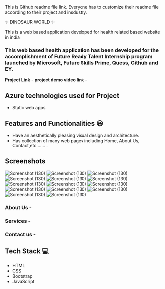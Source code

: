 This is Github readme file link. Everyone has to customize their readme file according to their project and insdustry.

  ✨ DINOSAUR WORLD ✨

This is a web based application developed for health related based website in india

### This web based health application has been developed for the accomplishment of Future Ready Talent Internship program launched by Microsoft, Future Skills Prime, Quess, Github and EY.


**Project Link** -
**project demo video link** - 

## Azure technologies used for Project

- Static web apps

## Features and Functionalities 😃

- Have an aesthetically pleasing visual design and architecture.
- Has collection of many web pages including Home, About Us, Contact,etc....... .

## Screenshots

![Screenshot (130)](https://user-images.githubusercontent.com/112065495/204810412-fddc72d4-7ae1-4673-99ab-b1e157eb7ee7.png)
![Screenshot (130)](https://user-images.githubusercontent.com/112065495/204810415-7a7a775e-5bf1-4e2f-a435-72ac503d97f8.png)
![Screenshot (130)](https://user-images.githubusercontent.com/112065495/204810404-f63beb93-2db3-4bda-8f28-956709338b5f.png)
![Screenshot (130)](https://user-images.githubusercontent.com/112065495/204810411-91cb05dc-e96e-4307-bc27-97f6d00616e0.png)
![Screenshot (130)](https://user-images.githubusercontent.com/112065495/204810408-391f1aac-0432-4b43-8060-382b78e788bf.png)
![Screenshot (130)](https://user-images.githubusercontent.com/112065495/204810472-83f0c4fd-46d3-4a74-ad06-7cc7f4ada950.png)
![Screenshot (130)](https://user-images.githubusercontent.com/112065495/204810567-4c7e9ab3-c3e7-4a85-b1ba-b3b2682d6d67.png)
![Screenshot (130)](https://user-images.githubusercontent.com/112065495/204810468-feb475b5-5d50-4558-a962-80a8acf231d2.png)
![Screenshot (130)](https://user-images.githubusercontent.com/112065495/204810483-6a5a448f-87d7-4ae1-a6b9-c0a53655727d.png)
![Screenshot (130)](https://user-images.githubusercontent.com/112065495/204810480-044342b5-785e-4958-94c4-a4854603747c.png)
![Screenshot (130)](https://user-images.githubusercontent.com/112065495/204810475-54095dd8-a58d-4f8d-b42f-aebc561cc5a8.png)
![Screenshot (130)](https://user-images.githubusercontent.com/112065495/204810410-d8add5d4-4a2c-479f-a1ff-21fb3238494c.png)
![Screenshot (130)](https://user-images.githubusercontent.com/112065495/204810467-673fa9ce-7b65-4ab9-803a-0a1f94c58f22.png)
![Screenshot (130)](https://user-images.githubusercontent.com/112065495/204810478-7b4b96bc-b935-449f-8e85-9ae63a2ddcf6.png)













   

### About Us -



### Services -



### Contact us -

  
  
  
  

## Tech Stack 💻
- HTML
- CSS
- Bootstrap
- JavaScript
